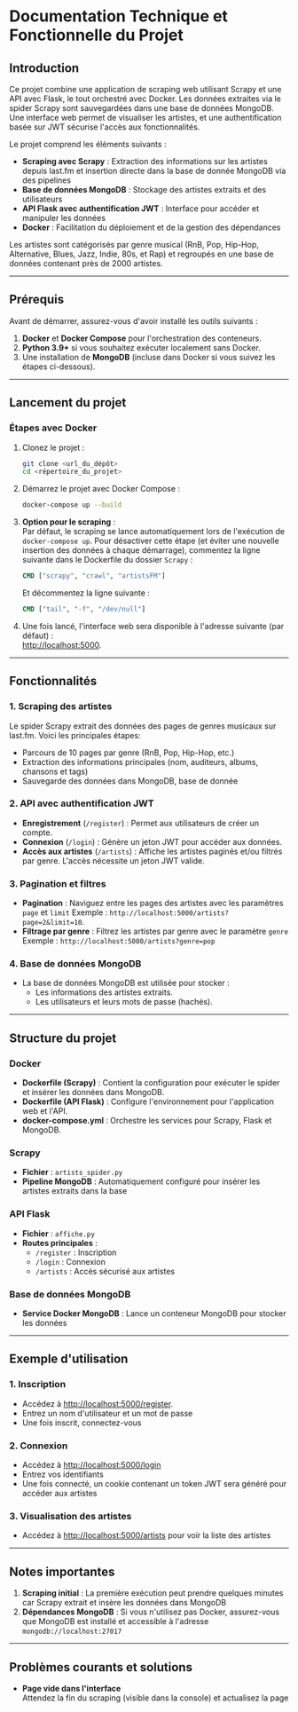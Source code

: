 # Documentation Technique et Fonctionnelle du Projet

## Introduction

Ce projet combine une application de scraping web utilisant Scrapy et une API avec Flask, le tout orchestré avec Docker. Les données extraites via le spider Scrapy sont sauvegardées dans une base de données MongoDB. Une interface web permet de visualiser les artistes, et une authentification basée sur JWT sécurise l'accès aux fonctionnalités.

Le projet comprend les éléments suivants :
- **Scraping avec Scrapy** : Extraction des informations sur les artistes depuis last.fm et insertion directe dans la base de donnée MongoDB via des pipelines
- **Base de données MongoDB** : Stockage des artistes extraits et des utilisateurs
- **API Flask avec authentification JWT** : Interface pour accéder et manipuler les données
- **Docker** : Facilitation du déploiement et de la gestion des dépendances

Les artistes sont catégorisés par genre musical (RnB, Pop, Hip-Hop, Alternative, Blues, Jazz, Indie, 80s, et Rap) et regroupés en une base de données contenant près de 2000 artistes.

---

## Prérequis

Avant de démarrer, assurez-vous d'avoir installé les outils suivants :
1. **Docker** et **Docker Compose** pour l'orchestration des conteneurs.
2. **Python 3.9+** si vous souhaitez exécuter localement sans Docker.
3. Une installation de **MongoDB** (incluse dans Docker si vous suivez les étapes ci-dessous).

---

## Lancement du projet

### Étapes avec Docker

1. Clonez le projet :
   ```bash
   git clone <url_du_dépôt>
   cd <répertoire_du_projet>
   ```

2. Démarrez le projet avec Docker Compose :
   ```bash
   docker-compose up --build
   ```

3. **Option pour le scraping** :  
   Par défaut, le scraping se lance automatiquement lors de l'exécution de `docker-compose up`. Pour désactiver cette étape (et éviter une nouvelle insertion des données à chaque démarrage), commentez la ligne suivante dans le Dockerfile du dossier `Scrapy` :
   ```dockerfile
   CMD ["scrapy", "crawl", "artistsFM"]
   ```
   Et décommentez la ligne suivante :
   ```dockerfile
   CMD ["tail", "-f", "/dev/null"]
   ```

4. Une fois lancé, l'interface web sera disponible à l'adresse suivante (par défaut) :  
   [http://localhost:5000](http://localhost:5000).

---

## Fonctionnalités

### 1. **Scraping des artistes**

Le spider Scrapy extrait des données des pages de genres musicaux sur last.fm. Voici les principales étapes:
- Parcours de 10 pages par genre (RnB, Pop, Hip-Hop, etc.)
- Extraction des informations principales (nom, auditeurs, albums, chansons et tags)
- Sauvegarde des données dans MongoDB, base de donnée

### 2. **API avec authentification JWT**

- **Enregistrement** (`/register`) : Permet aux utilisateurs de créer un compte.
- **Connexion** (`/login`) : Génère un jeton JWT pour accéder aux données.
- **Accès aux artistes** (`/artists`) : Affiche les artistes paginés et/ou filtrés par genre. L'accès nécessite un jeton JWT valide.

### 3. **Pagination et filtres**

- **Pagination** : Naviguez entre les pages des artistes avec les paramètres `page` et `limit` 
  Exemple : `http://localhost:5000/artists?page=2&limit=10`.
- **Filtrage par genre** : Filtrez les artistes par genre avec le paramètre `genre`
  Exemple : `http://localhost:5000/artists?genre=pop`

### 4. **Base de données MongoDB**

- La base de données MongoDB est utilisée pour stocker :
  - Les informations des artistes extraits.
  - Les utilisateurs et leurs mots de passe (hachés).

---

## Structure du projet

### **Docker**

- **Dockerfile (Scrapy)** : Contient la configuration pour exécuter le spider et insérer les données dans MongoDB.
- **Dockerfile (API Flask)** : Configure l'environnement pour l'application web et l'API.
- **docker-compose.yml** : Orchestre les services pour Scrapy, Flask et MongoDB.

### **Scrapy**

- **Fichier** : `artists_spider.py`
- **Pipeline MongoDB** : Automatiquement configuré pour insérer les artistes extraits dans la base

### **API Flask**

- **Fichier** : `affiche.py`
- **Routes principales** :
  - `/register` : Inscription
  - `/login` : Connexion
  - `/artists` : Accès sécurisé aux artistes

### **Base de données MongoDB**

- **Service Docker MongoDB** : Lance un conteneur MongoDB pour stocker les données

---

## Exemple d'utilisation

### 1. Inscription

- Accédez à [http://localhost:5000/register](http://localhost:5000/register).
- Entrez un nom d'utilisateur et un mot de passe
- Une fois inscrit, connectez-vous

### 2. Connexion

- Accédez à [http://localhost:5000/login](http://localhost:5000/login)
- Entrez vos identifiants
- Une fois connecté, un cookie contenant un token JWT sera généré pour accéder aux artistes

### 3. Visualisation des artistes

- Accédez à [http://localhost:5000/artists](http://localhost:5000/artists) pour voir la liste des artistes

---

## Notes importantes

1. **Scraping initial** : La première exécution peut prendre quelques minutes car Scrapy extrait et insère les données dans MongoDB
2. **Dépendances MongoDB** : Si vous n'utilisez pas Docker, assurez-vous que MongoDB est installé et accessible à l'adresse `mongodb://localhost:27017`

---

## Problèmes courants et solutions

- **Page vide dans l'interface**  
  Attendez la fin du scraping (visible dans la console) et actualisez la page


